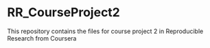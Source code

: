 # RR_CourseProject2
This repository contains the files for course project 2 in Reproducible Research from Coursera
